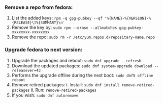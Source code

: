 ### Remove a repo from fedora:
1. List the added keys: `rpm -q gpg-pubkey --qf '%{NAME}-%{VERSION}-%{RELEASE}\t%{SUMMARY}\n'`
2. Remove the key by: `sudo rpm --erase --allmatches gpg-pubkey-xxxxxxxx-xxxxxxxx`
3. Remove the repo: `sudo rm -r /etc/yum.repos.d/repositary-name.repo`



### Upgrade fedora to next version:
1. Upgrade the packages and reboot: `sudo dnf upgrade --refresh`
2. Download the updated packages: `sudo dnf system-upgrade download --releasever=43`
3. Performs the upgrade offline during the next boot: `sudo dnf5 offline reboot`
4. Remove retired packages:
    i. Install: `sudo dnf install remove-retired-packages`
    ii. Run: `remove-retired-packages`
5. If you wish: `sudo dnf autoremove`
